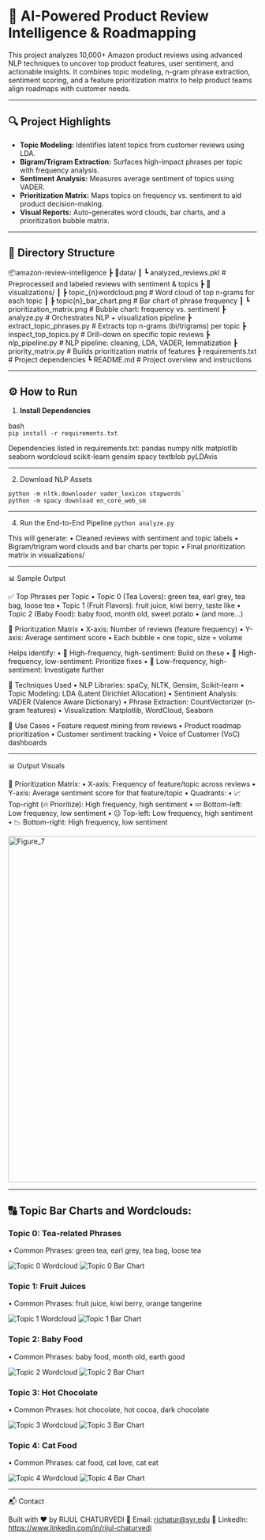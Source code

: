 # 🧠 AI-Powered Product Review Intelligence & Roadmapping

This project analyzes 10,000+ Amazon product reviews using advanced NLP techniques to uncover top product features, user sentiment, and actionable insights. It combines topic modeling, n-gram phrase extraction, sentiment scoring, and a feature prioritization matrix to help product teams align roadmaps with customer needs.

---

## 🔍 Project Highlights

- **Topic Modeling:** Identifies latent topics from customer reviews using LDA.
- **Bigram/Trigram Extraction:** Surfaces high-impact phrases per topic with frequency analysis.
- **Sentiment Analysis:** Measures average sentiment of topics using VADER.
- **Prioritization Matrix:** Maps topics on frequency vs. sentiment to aid product decision-making.
- **Visual Reports:** Auto-generates word clouds, bar charts, and a prioritization bubble matrix.

---

## 📁 Directory Structure
📦amazon-review-intelligence
┣ 📂data/
┃ ┗ analyzed_reviews.pkl         # Preprocessed and labeled reviews with sentiment & topics
┣ 📂visualizations/
┃ ┣ topic_{n}wordcloud.png     # Word cloud of top n-grams for each topic
┃ ┣ topic{n}_bar_chart.png     # Bar chart of phrase frequency
┃ ┗ prioritization_matrix.png   # Bubble chart: frequency vs. sentiment
┣ analyze.py                     # Orchestrates NLP + visualization pipeline
┣ extract_topic_phrases.py      # Extracts top n-grams (bi/trigrams) per topic
┣ inspect_top_topics.py         # Drill-down on specific topic reviews
┣ nlp_pipeline.py               # NLP pipeline: cleaning, LDA, VADER, lemmatization
┣ priority_matrix.py            # Builds prioritization matrix of features
┣ requirements.txt              # Project dependencies
┗ README.md                     # Project overview and instructions

---

## ⚙️ How to Run

1. **Install Dependencies**

bash <br>
```pip install -r requirements.txt```

Dependencies listed in requirements.txt:
pandas
numpy
nltk
matplotlib
seaborn
wordcloud
scikit-learn
gensim
spacy
textblob
pyLDAvis

---

2.	Download NLP Assets<br>
```
python -m nltk.downloader vader_lexicon stopwords`
python -m spacy download en_core_web_sm
```

---

4.	Run the End-to-End Pipeline
```python analyze.py```

This will generate:
	•	Cleaned reviews with sentiment and topic labels
	•	Bigram/trigram word clouds and bar charts per topic
	•	Final prioritization matrix in visualizations/

---

📊 Sample Output

✅ Top Phrases per Topic
	•	Topic 0 (Tea Lovers): green tea, earl grey, tea bag, loose tea
	•	Topic 1 (Fruit Flavors): fruit juice, kiwi berry, taste like
	•	Topic 2 (Baby Food): baby food, month old, sweet potato
	•	(and more…)


🎯 Prioritization Matrix
	•	X-axis: Number of reviews (feature frequency)
	•	Y-axis: Average sentiment score
	•	Each bubble = one topic, size = volume

Helps identify:
	•	🔼 High-frequency, high-sentiment: Build on these
	•	🔽 High-frequency, low-sentiment: Prioritize fixes
	•	🎯 Low-frequency, high-sentiment: Investigate further

🤖 Techniques Used
	•	NLP Libraries: spaCy, NLTK, Gensim, Scikit-learn
	•	Topic Modeling: LDA (Latent Dirichlet Allocation)
	•	Sentiment Analysis: VADER (Valence Aware Dictionary)
	•	Phrase Extraction: CountVectorizer (n-gram features)
	•	Visualization: Matplotlib, WordCloud, Seaborn

🧠 Use Cases
	•	Feature request mining from reviews
	•	Product roadmap prioritization
	•	Customer sentiment tracking
	•	Voice of Customer (VoC) dashboards

---

📊 Output Visuals

🔵 Prioritization Matrix:
	•	X-axis: Frequency of feature/topic across reviews
	•	Y-axis: Average sentiment score for that feature/topic
	•	Quadrants:
	•	📈 Top-right (🔥 Prioritize): High frequency, high sentiment
	•	💤 Bottom-left: Low frequency, low sentiment
	•	😐 Top-left: Low frequency, high sentiment
	•	📉 Bottom-right: High frequency, low sentiment

<img width="1200" height="700" alt="Figure_7" src="https://github.com/rijulchaturvedi/AI-Powered-Review-Intelligence-for-Product-Roadmapping/blob/main/Visualizations/Figure_7.png" />

---

## 🔠 Topic Bar Charts and Wordclouds:
### Topic 0: Tea-related Phrases
• Common Phrases: green tea, earl grey, tea bag, loose tea

![Topic 0 Wordcloud](Visualizations/topic_0_wordcloud.png)
![Topic 0 Bar Chart](Visualizations/topic_0_bar_chart.png)

### Topic 1: Fruit Juices
• Common Phrases: fruit juice, kiwi berry, orange tangerine

![Topic 1 Wordcloud](Visualizations/topic_1_wordcloud.png)
![Topic 1 Bar Chart](Visualizations/topic_1_bar_chart.png)

### Topic 2: Baby Food
• Common Phrases: baby food, month old, earth good

![Topic 2 Wordcloud](Visualizations/topic_2_wordcloud.png)
![Topic 2 Bar Chart](Visualizations/topic_2_bar_chart.png)

### Topic 3: Hot Chocolate
• Common Phrases: hot chocolate, hot cocoa, dark chocolate

![Topic 3 Wordcloud](Visualizations/topic_3_wordcloud.png)
![Topic 3 Bar Chart](Visualizations/topic_3_bar_chart.png)

### Topic 4: Cat Food
• Common Phrases: cat food, cat love, cat eat

![Topic 4 Wordcloud](Visualizations/topic_4_wordcloud.png)
![Topic 4 Bar Chart](Visualizations/topic_4_bar_chart.png)

---
📬 Contact

Built with ❤️ by RIJUL CHATURVEDI
📧 Email: richatur@syr.edu
🔗 LinkedIn: https://www.linkedin.com/in/rijul-chaturvedi

